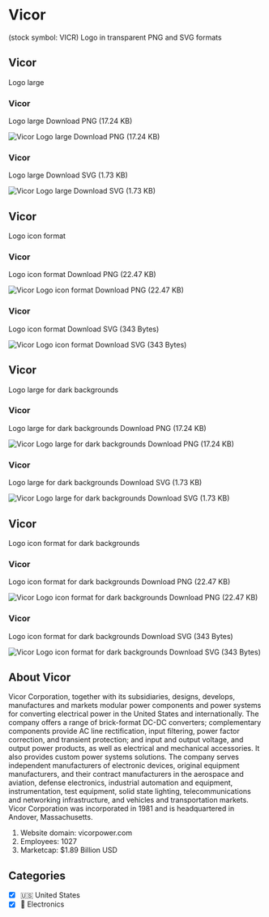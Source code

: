 # Vicor
 (stock symbol: VICR) Logo in transparent PNG and SVG formats

## Vicor
 Logo large

### Vicor
 Logo large Download PNG (17.24 KB)

![Vicor
 Logo large Download PNG (17.24 KB)](/img/orig/VICR_BIG-e9e6d233.png)

### Vicor
 Logo large Download SVG (1.73 KB)

![Vicor
 Logo large Download SVG (1.73 KB)](/img/orig/VICR_BIG-e0398892.svg)

## Vicor
 Logo icon format

### Vicor
 Logo icon format Download PNG (22.47 KB)

![Vicor
 Logo icon format Download PNG (22.47 KB)](/img/orig/VICR-cb2b59a8.png)

### Vicor
 Logo icon format Download SVG (343 Bytes)

![Vicor
 Logo icon format Download SVG (343 Bytes)](/img/orig/VICR-892fc88c.svg)

## Vicor
 Logo large for dark backgrounds

### Vicor
 Logo large for dark backgrounds Download PNG (17.24 KB)

![Vicor
 Logo large for dark backgrounds Download PNG (17.24 KB)](/img/orig/VICR_BIG.D-54fa87fd.png)

### Vicor
 Logo large for dark backgrounds Download SVG (1.73 KB)

![Vicor
 Logo large for dark backgrounds Download SVG (1.73 KB)](/img/orig/VICR_BIG.D-f3ecb9b7.svg)

## Vicor
 Logo icon format for dark backgrounds

### Vicor
 Logo icon format for dark backgrounds Download PNG (22.47 KB)

![Vicor
 Logo icon format for dark backgrounds Download PNG (22.47 KB)](/img/orig/VICR.D-36de5c01.png)

### Vicor
 Logo icon format for dark backgrounds Download SVG (343 Bytes)

![Vicor
 Logo icon format for dark backgrounds Download SVG (343 Bytes)](/img/orig/VICR.D-0bb08589.svg)

## About Vicor


Vicor Corporation, together with its subsidiaries, designs, develops, manufactures and markets modular power components and power systems for converting electrical power in the United States and internationally. The company offers a range of brick-format DC-DC converters; complementary components provide AC line rectification, input filtering, power factor correction, and transient protection; and input and output voltage, and output power products, as well as electrical and mechanical accessories. It also provides custom power systems solutions. The company serves independent manufacturers of electronic devices, original equipment manufacturers, and their contract manufacturers in the aerospace and aviation, defense electronics, industrial automation and equipment, instrumentation, test equipment, solid state lighting, telecommunications and networking infrastructure, and vehicles and transportation markets. Vicor Corporation was incorporated in 1981 and is headquartered in Andover, Massachusetts.

1. Website domain: vicorpower.com
2. Employees: 1027
3. Marketcap: $1.89 Billion USD


## Categories
- [x] 🇺🇸 United States
- [x] 🔌 Electronics
